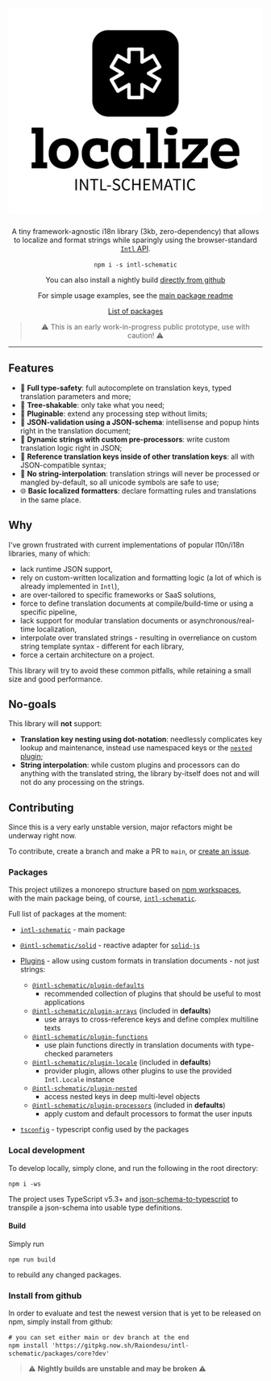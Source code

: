 <h1 align="center">
  <picture>
    <source media="(prefers-color-scheme: dark)" srcset="./logo/Dark%20Logo.svg">
    <source media="(prefers-color-scheme: light)" srcset="./logo/Light%20Logo.svg">
    <img alt="intl-schematic" src="./logo/Light%20Logo.svg">
  </picture>
</h1>

<div align="center">

A tiny framework-agnostic i18n library (3kb, zero-dependency) that allows to localize and format strings while sparingly using the browser-standard [`Intl` API](https://developer.mozilla.org/en-US/docs/Web/JavaScript/Reference/Global_Objects/Intl).

`npm i -s intl-schematic`

You can also install a nightly build [directly from github](#install-from-github)

For simple usage examples, see the [main package readme](./packages/core/README.md)

[List of packages](#packages)

> ⚠ This is an early work-in-progress public prototype, use with caution! ⚠

</div>

---

## Features

- 🦺 **Full type-safety**: full autocomplete on translation keys, typed translation parameters and more;
- 🎄 **Tree-shakable**: only take what you need;
- 🔌 **Pluginable**: extend any processing step without limits;
- 📃 **JSON-validation using a JSON-schema**: intellisense and popup hints right in the translation document;
- 🧵 **Dynamic strings with custom pre-processors**: write custom translation logic right in JSON;
- 📑 **Reference translation keys inside of other translation keys**: all with JSON-compatible syntax;
- 🚫 **No string-interpolation**: translation strings will never be processed or mangled by-default, so all unicode symbols are safe to use;
- 🌐 **Basic localized formatters**: declare formatting rules and translations in the same place.

## Why

I've grown frustrated with current implementations of popular l10n/i18n libraries, many of which:
- lack runtime JSON support,
- rely on custom-written localization and formatting logic (a lot of which is already implemented in `Intl`),
- are over-tailored to specific frameworks or SaaS solutions,
- force to define translation documents at compile/build-time or using a specific pipeline,
- lack support for modular translation documents or asynchronous/real-time localization,
- interpolate over translated strings - resulting in overreliance on custom string template syntax - different for each library,
- force a certain architecture on a project.

This library will try to avoid these common pitfalls, while retaining a small size and good performance.


## No-goals

This library will **not** support:
- **Translation key nesting using dot-notation**: needlessly complicates key lookup and maintenance, instead use namespaced keys or the [`nested` plugin](./packages/plugins/nested);
- **String interpolation**: while custom plugins and processors can do anything with the translated string,
the library by-itself does not and will not do any processing on the strings.

## Contributing

Since this is a very early unstable version, major refactors might be underway right now.

To contribute, create a branch and make a PR to `main`, or [create an issue](https://github.com/Raiondesu/intl-schematic/issues/new).

### Packages

This project utilizes a monorepo structure based on [npm workspaces](https://docs.npmjs.com/cli/v7/using-npm/workspaces/),\
with the main package being, of course, [`intl-schematic`](./packages/core/).

Full list of packages at the moment:
- [`intl-schematic`](./packages/core/) - main package
- [`@intl-schematic/solid`](./packages/solid/) - reactive adapter for [`solid-js`](https://www.solidjs.com)
- [Plugins](./packages/plugins/) - allow using custom formats in translation documents - not just strings:
  - [`@intl-schematic/plugin-defaults`](./packages/plugins/defaults/)
    - recommended collection of plugins that should be useful to most applications
  - [`@intl-schematic/plugin-arrays`](./packages/plugins/arrays/) (included in **defaults**)
    - use arrays to cross-reference keys and define complex multiline texts
  - [`@intl-schematic/plugin-functions`](./packages/plugins/functions/)
    - use plain functions directly in translation documents with type-checked parameters
  - [`@intl-schematic/plugin-locale`](./packages/plugins/locale/) (included in **defaults**)
    - provider plugin, allows other plugins to use the provided `Intl.Locale` instance
  - [`@intl-schematic/plugin-nested`](./packages/plugins/nested/)
    - access nested keys in deep multi-level objects
  - [`@intl-schematic/plugin-processors`](./packages/plugins/processors/) (included in **defaults**)
    - apply custom and default processors to format the user inputs

- [`tsconfig`](./packages/tsconfig/) - typescript config used by the packages

### Local development

To develop locally, simply clone, and run the following in the root directory:
```
npm i -ws
```

The project uses TypeScript v5.3+ and
[json-schema-to-typescript](https://github.com/bcherny/json-schema-to-typescript)
to transpile a json-schema into usable type definitions.

#### Build

Simply run
```
npm run build
```
to rebuild any changed packages.

### Install from github

In order to evaluate and test the newest version that is yet to be released on npm, simply install from github:

```
# you can set either main or dev branch at the end
npm install 'https://gitpkg.now.sh/Raiondesu/intl-schematic/packages/core?dev'
```

> ⚠ **Nightly builds are unstable and may be broken** ⚠

